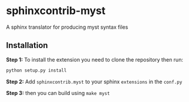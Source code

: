 # sphinxcontrib-myst
A sphinx translator for producing myst syntax files

## Installation

**Step 1:** To install the extension you need to clone the repository then run:

```bash
python setup.py install
```

**Step 2:** Add `sphinxcontrib.myst` to your sphinx `extensions` in the `conf.py`

**Step 3:** then you can build using `make myst`
